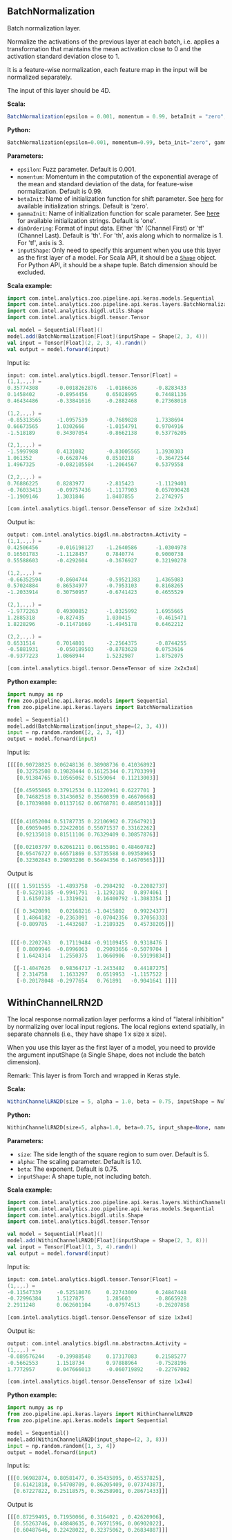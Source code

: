 ## **BatchNormalization**
Batch normalization layer.

Normalize the activations of the previous layer at each batch, i.e. applies a transformation that maintains the mean activation close to 0 and the activation standard deviation close to 1.

It is a feature-wise normalization, each feature map in the input will be normalized separately.

The input of this layer should be 4D.

**Scala:**
```scala
BatchNormalization(epsilon = 0.001, momentum = 0.99, betaInit = "zero", gammaInit = "one", dimOrdering = "th", inputShape = null)
```
**Python:**
```python
BatchNormalization(epsilon=0.001, momentum=0.99, beta_init="zero", gamma_init="one", dim_ordering="th", input_shape=None, name=None)
```

**Parameters:**

* `epsilon`: Fuzz parameter. Default is 0.001.
* `momentum`: Momentum in the computation of the exponential average of the mean and standard deviation of the data, for feature-wise normalization. Default is 0.99.
* `betaInit`: Name of initialization function for shift parameter. See [here](initialization/#available-initialization-methods) for available initialization strings. Default is 'zero'.
* `gammaInit`: Name of initialization function for scale parameter. See [here](initialization/#available-initialization-methods) for available initialization strings. Default is 'one'.
* `dimOrdering`: Format of input data. Either 'th' (Channel First) or 'tf' (Channel Last). Default is 'th'. For 'th', axis along which to normalize is 1. For 'tf', axis is 3.
* `inputShape`: Only need to specify this argument when you use this layer as the first layer of a model. For Scala API, it should be a [`Shape`](../keras-api-scala/#shape) object. For Python API, it should be a shape tuple. Batch dimension should be excluded.

**Scala example:**
```scala
import com.intel.analytics.zoo.pipeline.api.keras.models.Sequential
import com.intel.analytics.zoo.pipeline.api.keras.layers.BatchNormalization
import com.intel.analytics.bigdl.utils.Shape
import com.intel.analytics.bigdl.tensor.Tensor

val model = Sequential[Float]()
model.add(BatchNormalization[Float](inputShape = Shape(2, 3, 4)))
val input = Tensor[Float](2, 2, 3, 4).randn()
val output = model.forward(input)
```
Input is:
```scala
input: com.intel.analytics.bigdl.tensor.Tensor[Float] =
(1,1,.,.) =
0.35774308      -0.0018262876   -1.0186636      -0.8283433
0.1458402       -0.8954456      0.65028995      0.74481136
0.46434486      -0.33841616     -0.2882468      0.27368018

(1,2,.,.) =
-0.85313565     -1.0957539      -0.7689828      1.7338694
0.66673565      1.0302666       -1.0154791      0.9704916
-1.518189       0.34307054      -0.8662138      0.53776205

(2,1,.,.) =
-1.5997988      0.4131082       -0.83005565     1.3930303
1.061352        -0.6628746      0.8510218       -0.36472544
1.4967325       -0.082105584    -1.2064567      0.5379558

(2,2,.,.) =
0.76886225      0.8283977       -2.815423       -1.1129401
-0.76033413     -0.09757436     -1.1177903      0.057090428
-1.1909146      1.3031846       1.8407855       2.2742975

[com.intel.analytics.bigdl.tensor.DenseTensor of size 2x2x3x4]
```
Output is:
```scala
output: com.intel.analytics.bigdl.nn.abstractnn.Activity =
(1,1,.,.) =
0.42506456      -0.016198127    -1.2640586      -1.0304978
0.16501783      -1.1128457      0.7840774       0.9000738
0.55588603      -0.4292604      -0.3676927      0.32190278

(1,2,.,.) =
-0.66352594     -0.8604744      -0.59521383     1.4365083
0.57024884      0.86534977      -0.7953103      0.8168265
-1.2033914      0.30750957      -0.6741423      0.4655529

(2,1,.,.) =
-1.9772263      0.49300852      -1.0325992      1.6955665
1.2885318       -0.827435       1.030415        -0.4615471
1.8228296       -0.11471669     -1.4945178      0.6462212

(2,2,.,.) =
0.6531514       0.7014801       -2.2564375      -0.8744255
-0.5881931      -0.050189503    -0.8783628      0.0753616
-0.9377223      1.0868944       1.5232987       1.8752075

[com.intel.analytics.bigdl.tensor.DenseTensor of size 2x2x3x4]
```

**Python example:**
```python
import numpy as np
from zoo.pipeline.api.keras.models import Sequential
from zoo.pipeline.api.keras.layers import BatchNormalization

model = Sequential()
model.add(BatchNormalization(input_shape=(2, 3, 4)))
input = np.random.random([2, 2, 3, 4])
output = model.forward(input)
```
Input is:
```python
[[[[0.90728825 0.06248136 0.38908736 0.41036892]
   [0.32752508 0.19828444 0.16125344 0.71703399]
   [0.91384765 0.10565062 0.5159064  0.11213003]]

  [[0.45955865 0.37912534 0.11220941 0.6227701 ]
   [0.74682518 0.31436052 0.35600359 0.46670668]
   [0.17039808 0.01137162 0.06768781 0.48850118]]]


 [[[0.41052004 0.51787735 0.22106962 0.72647921]
   [0.69059405 0.22422016 0.55071537 0.33162262]
   [0.92135018 0.81511106 0.76329409 0.30857876]]

  [[0.02103797 0.62061211 0.06155861 0.48460782]
   [0.95476727 0.66571869 0.53735588 0.09358965]
   [0.32302843 0.29893286 0.56494356 0.14670565]]]]
```
Output is
```python
[[[[ 1.5911555  -1.4893758  -0.2984292  -0.22082737]
   [-0.52291185 -0.9941791  -1.1292102   0.8974061 ]
   [ 1.6150738  -1.3319621   0.16400792 -1.3083354 ]]

  [[ 0.3420891   0.02168216 -1.0415802   0.99224377]
   [ 1.4864182  -0.2363091  -0.07042356  0.37056333]
   [-0.809785   -1.4432687  -1.2189325   0.45738205]]]


 [[[-0.2202763   0.17119484 -0.91109455  0.9318476 ]
   [ 0.8009946  -0.8996063   0.29093656 -0.5079704 ]
   [ 1.6424314   1.2550375   1.0660906  -0.59199834]]

  [[-1.4047626   0.98364717 -1.2433482   0.44187275]
   [ 2.314758    1.1633297   0.6519953  -1.1157522 ]
   [-0.20178048 -0.2977654   0.761891   -0.9041641 ]]]]
```

## **WithinChannelLRN2D**
The local response normalization layer performs a kind of "lateral inhibition" by normalizing over local input regions. The local regions extend spatially, in separate channels (i.e., they have shape 1 x size x size).

When you use this layer as the first layer of a model, you need to provide the argument inputShape (a Single Shape, does not include the batch dimension).

Remark: This layer is from Torch and wrapped in Keras style.

**Scala:**
```scala
WithinChannelLRN2D(size = 5, alpha = 1.0, beta = 0.75, inputShape = Null)
```
**Python:**
```python
WithinChannelLRN2D(size=5, alpha=1.0, beta=0.75, input_shape=None, name=None)
```

**Parameters:**

* `size`: The side length of the square region to sum over. Default is 5.
* `alpha`: The scaling parameter. Default is 1.0.
* `beta`: The exponent. Default is 0.75.
* `inputShape`: A shape tuple, not including batch.

**Scala example:**
```scala
import com.intel.analytics.zoo.pipeline.api.keras.layers.WithinChannelLRN2D
import com.intel.analytics.zoo.pipeline.api.keras.models.Sequential
import com.intel.analytics.bigdl.utils.Shape
import com.intel.analytics.bigdl.tensor.Tensor

val model = Sequential[Float]()
model.add(WithinChannelLRN2D[Float](inputShape = Shape(2, 3, 8)))
val input = Tensor[Float](1, 3, 4).randn()
val output = model.forward(input)
```
Input is:
```scala
input: com.intel.analytics.bigdl.tensor.Tensor[Float] =
(1,.,.) =
-0.11547339     -0.52518076     0.22743009      0.24847448
-0.72996384     1.5127875       1.285603        -0.8665928
2.2911248       0.062601104     -0.07974513     -0.26207858

[com.intel.analytics.bigdl.tensor.DenseTensor of size 1x3x4]
```
Output is:
```scala
output: com.intel.analytics.bigdl.nn.abstractnn.Activity =
(1,.,.) =
-0.089576244    -0.39988548     0.17317083      0.21585277
-0.5662553      1.1518734       0.97888964      -0.7528196
1.7772957       0.047666013     -0.060719892    -0.22767082

[com.intel.analytics.bigdl.tensor.DenseTensor of size 1x3x4]
```

**Python example:**
```python
import numpy as np
from zoo.pipeline.api.keras.layers import WithinChannelLRN2D
from zoo.pipeline.api.keras.models import Sequential

model = Sequential()
model.add(WithinChannelLRN2D(input_shape=(2, 3, 8)))
input = np.random.random([1, 3, 4])
output = model.forward(input)
```
Input is:
```python
[[[0.96982874, 0.80581477, 0.35435895, 0.45537825],
  [0.61421818, 0.54708709, 0.86205409, 0.07374387],
  [0.67227822, 0.25118575, 0.36258901, 0.28671433]]]
```
Output is
```python
[[[0.87259495, 0.71950066, 0.3164021 , 0.42620906],
  [0.55263746, 0.48848635, 0.76971596, 0.06902022],
  [0.60487646, 0.22428022, 0.32375062, 0.26834887]]]
```
